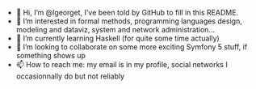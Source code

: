 - 👋 Hi, I’m @lgeorget, I've been told by GitHub to fill in this README.
- 👀 I’m interested in formal methods, programming languages design, modeling and dataviz, system and network administration...
- 🌱 I’m currently learning Haskell (for quite some time actually)
- 💞️ I’m looking to collaborate on some more exciting Symfony 5 stuff, if something shows up
- 📫 How to reach me: my email is in my profile, social networks I occasionnally do but not reliably

<!---
lgeorget/lgeorget is a ✨ special ✨ repository because its `README.md` (this file) appears on your GitHub profile.
You can click the Preview link to take a look at your changes.
--->
